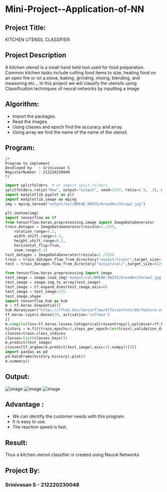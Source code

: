 # Mini-Project--Application-of-NN

## Project Title:
KITCHEN UTENSIL CLASSIFIER
## Project Description 
A kitchen utensil is a small hand held tool used for food preparation. Common kitchen tasks include cutting food items to size, heating food on an open fire or on a stove, baking, grinding, mixing, blending, and measuring etc.., In this project we will classify the utensils using Classification techniques of neural networks by inputting a image 

## Algorithm:
* Import the packages.
* Read the images.
* Using classes and epoch find the accuracy and array.
* Using array we find the name of the name of the utensil.
## Program:
```
/*
Program to implement 
Developed by   : Srinivasan S
RegisterNumber : 212220230048  
*/
```
```python
import splitfolders  # or import split_folders
splitfolders.ratio("Raw", output="output", seed=1337, ratio=(.9, .1), group_prefix=None) # default values
import matplotlib.pyplot as plt
import matplotlib.image as mping
img = mping.imread("output/val/BREAD_KNIFE/breadkniferaw2.jpg")

plt.imshow(img)
import tensorflow as tf
from tensorflow.keras.preprocessing.image import ImageDataGenerator
train_datagen = ImageDataGenerator(rescale=1./255,
    rotation_range=0.2,
    width_shift_range=0.2,
    height_shift_range=0.2,
    horizontal_flip=True,
    zoom_range=0.2)
test_datagen = ImageDataGenerator(rescale=1./255)
train = train_datagen.flow_from_directory("output/train/",target_size=(224,224),seed=42,batch_size=32,class_mode="categorical")
test = train_datagen.flow_from_directory("output/val/",target_size=(224,224),seed=42,batch_size=32,class_mode="categorical")

from tensorflow.keras.preprocessing import image
test_image = image.load_img('output/val/BREAD_KNIFE/breadkniferaw2.jpg', target_size=(224,224))
test_image = image.img_to_array(test_image)
test_image = tf.expand_dims(test_image,axis=0)
test_image = test_image/255.
test_image.shape
import tensorflow_hub as hub
m = tf.keras.Sequential([
hub.KerasLayer("https://tfhub.dev/tensorflow/efficientnet/b0/feature-vector/1"),
tf.keras.layers.Dense(20, activation='softmax')
])
m.compile(loss=tf.keras.losses.CategoricalCrossentropy(),optimizer=tf.keras.optimizers.Adam(),metrics=["accuracy"])
history = m.fit(train,epochs=5,steps_per_epoch=len(train),validation_data=test,validation_steps=len(test))
classes=train.class_indices
classes=list(classes.keys())
m.predict(test_image)
classes[tf.argmax(m.predict(test_image),axis=1).numpy()[0]]
import pandas as pd
pd.DataFrame(history.history).plot()
m.summary()
```
## Output:
![image](https://user-images.githubusercontent.com/103049243/205567898-8dabfc49-3974-46f5-8079-6725c3f51357.png)
![image](https://user-images.githubusercontent.com/103049243/205567964-a695a523-5ab7-4832-bed6-c9839e04f7b0.png)
![image](https://user-images.githubusercontent.com/103049243/205568025-a7908c2f-334e-4ce7-95e9-acf67e6fd197.png)

## Advantage :
* We can identify the customer needs with this program.
* It is easy to use.
* The reaction speed is fast.
## Result:
Thus a kitchen utensil classifier is created using Neural Networks


## Project By:
### Srinivasan S - 212220230048
